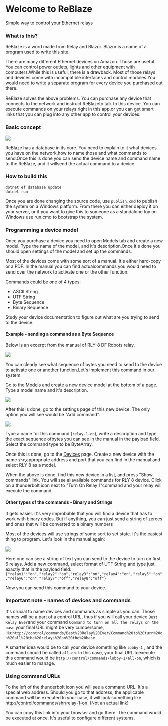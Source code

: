 Welcome to ReBlaze
==================

Simple way to control your Ethernet relays

### What is this?

ReBlaze is a word made from Relay and Blazor. Blazor is a name of a program used to write this site.

There are many different Ethernet devices on Amazon. Those are useful. You can control power outlets, lights and other equipment with computers.While this is useful, there is a drawback. Most of those relays and devices come with incompatible interfaces and control modules.You would need to write a separate program for every device you purchased out there.

ReBlaze solves the above problems. You can purchase any device that connects to the network and instruct ReBlazeto talk to this device. You can execute commands on your relays right in this app,or you can get smart links that you can plug into any other app to control your devices.

### Basic concept

![](img/hatting1.png)

ReBlaze has a database in its core. You need to explain to it what devices you have on the network,how to name those and what commands to send.Once this is done you can send the device name and command name to the ReBlaze, and it willsend the actual command to a device.

### How to build this

```
dotnet ef database update
dotnet run
```

Once you are done changing the source code, use `publish.cmd` to publish the system on a Windows platform. From there you can either deploy it on your server, or if you want to give this to someone as a standalone toy on Windows use run.cmd to bootstrap the system. 

### Programming a device model

Once you purchase a device you need to open Models tab and create a new model. Type the name of the model, and it's description.Once it's done you should open settings of the model and set up the commands.

Most of the devices come with some sort of a manual. It's either hard-copy or a PDF. In the manual you can find actualcommands you would need to send over the network to activate one or the other function.

Commands could be one of 4 types:

*   ASCII String
*   UTF String
*   Byte Sequence
*   Binary Sequence

Study your device documentation to figure out what are you trying to send to the device.

#### Example - sending a command as a Byte Sequence

Below is an excerpt from the manual of RLY-8 DF Robots relay.

![](img/hatting2.png)

You can clearly see what sequence of bytes you need to send to the device to activate one or another function.Let's implement this command in our system.

Go to the [Models](models) and create a new device model at the bottom of a page. Type a model name and it's description.

![](img/hatting3.png)

After this is done, go to the settings page of this new device. The only option you will see would be "Add command".

![](img/hatting4.png)

Type a name for this command (`relay-1-on`), write a description and type the exact sequence ofbytes you can see in the manual in the payload field. Select the command type to be ByteArray.

Once this is done, go to the [Devices](devices/) page. Create a new device with the name `shr`,appropriate address and port that you can find in the manual and select RLY 8 as a model.

When the above is done, find this new device in a list, and press "Show commands" link. You will see allavailable commands for RLY 8 device. Click on a thunderbolt icon next to "Turn On Relay 1"command and your relay will execute the command.

#### Other types of the commands - Binary and Strings

It gets easier. It's very improbable that you will find a device that has to work with binary codes. But if anything, you can just send a string of zeroes and ones that will be converted to a binary numbers

Most of the devices will use strings of some sort to set state. It's the easiest thing to program. Let's look in the manual again:

![](img/hatting5.png)

Here one can see a string of text you can send to the device to turn on first 6 relays. Add a new command, select format of UTF String and type just exactly that in the payload field:`{"relay1":"on","relay2":"on","relay3":"on","relay4":"on","relay5":"on","relay6":"on","relay7":"off","relay8":"off"}`

Now you can send this command to your device.

### Important note - names of devices and commands

It's crucial to name devices and commands as simple as you can. Those names will be a part of a control URL, thus if you will call your device `Best Relay Ever`and your command `Command to turn on all the relays on the base` your final URL might be very cumbersome, like`http://control/commands/Best%20Relay%20Ever/Command%20to%20turn%20on%20all%20the%20relays%20on%20the%20base`

A smarter idea would be to call your device something like `lobby-1` , and the command should be called `all-on`. In this case, your final URL toexecute this command would be `http://control/commands/lobby-1/all-on`, which is much easier to manage.

### Using command URLs

To the left of the thunderbolt icon you will see a command URL. It's a special web address. Should you go to that address, the applicable command will be executed.In your case, it will look something like [http://control/commands/shr/relay-1-on](#). (Not an actual link)

You can copy this link into your browser and go there. The command would be executed at once. It's useful to configure different systems.